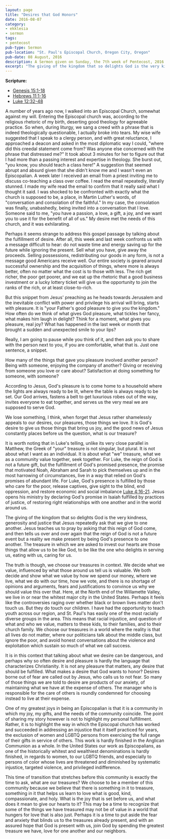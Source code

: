 ```yaml
---
layout: page
title: "Desires that God Honors"
date: 2016-08-07
category:
- ekklesia
- sermon
tags:
- pentecost
pub-type: Sermon
pub-location: "St. Paul's Episcopal Church, Oregon City, Oregon"
pub-date: 08 August, 2016
description: A Sermon given on Sunday, the 7th week of Pentecost, 2016
excerpt: "The giving of the kingdom that so delights God is the very kindness, generosity and justice that Jesus repeatedly ask that we give to one another. Jesus teaches us to pray by asking that this reign of God come, and then tells us over and over again that the reign of God is not a future event but a reality we make present by being God's presence to one another. The treasure in which we are asked to invest our hearts are those things that allow us to be like God, to be like the one who delights in serving us, eating with us, caring for us."
---
```

**Scripture:**

- [Genesis 15:1-18](http://bible.oremus.org/?ql=338021192)
- [Hebrews 11:1-16](http://bible.oremus.org/?ql=338021163)
- [Luke 12:32-48](http://bible.oremus.org/?ql=338021137)

A number of years ago now, I walked into an Episcopal Church, somewhat against my will. Entering the Episcopal church was, according to the religious rhetoric of my birth, deserting good theology for agreeable practice. So when, during liturgy, we sang a creed with a phrase that is indeed theologically questionable, I actually broke into tears. My wise wife suggested that I speak to a clergy person, and with great reluctance, I approached a deacon and asked in the most diplomatic way I could, "where did this creedal statement come from? Was anyone else concerned with the phrase that distressed me?" It took about 3 minutes for her to figure out that I had more than a passing interest and expertise in theology. She burst out, "you know, you should teach a class here!" A suggestion that seemed abrupt and absurd given that she didn't know me and I wasn't even an Episcopalian. A week later I received an email from a priest inviting me to discuss co-teaching a class over coffee. I read the email repeatedly, literally stunned. I made my wife read the email to confirm that it really said what I thought it said. I was shocked to be confronted with exactly what the church is supposed to be, a place, in Martin Luther's words, of "conversation and consolation of the faithful." In my case, the consolation was finally, unabashedly, being invited into a conversation that I love. Someone said to me, "you have a passion, a love, a gift, a joy, and we want you to use it for the benefit of all of us." My desire met the needs of this church, and it was exhilarating.

Perhaps it seems strange to address this gospel passage by talking about the fulfillment of desire. After all, this week and last week confronts us with a message difficult to hear: do not waste time and energy saving up for the future while ignoring the present. Sell what you have, give away the proceeds. Selling possessions, redistributing our goods in any form, is not a message good Americans receive well. Our entire society is geared around successful ownership and the acquisition of things, where more is always better, often no matter what the cost is to those with less. The rich get richer, the poor get poorer, and we eat up the rhetoric that a good business investment or a lucky lottery ticket will give us the opportunity to join the ranks of the rich, or at least close-to-rich.

But this snippet from Jesus' preaching as he heads towards Jerusalem and the inevitable conflict with power and privilege his arrival will bring, starts with pleasure. It is "your Father's good pleasure to give you the kingdom." How often do we think of what gives God pleasure, what tickles her fancy, what makes him laugh in delight? Think for a moment, what gives you pleasure, real joy? What has happened in the last week or month that brought a sudden and unexpected smile to your lips?

Really, I am going to pause while you think of it, and then ask you to share with the person next to you, if you are comfortable, what that is. Just one sentence, a snippet.

How many of the things that gave you pleasure involved another person? Being with someone, enjoying the company of another? Giving or receiving from someone you love or care about? Satisfaction at doing something for someone, with someone?

According to Jesus, God's pleasure is to come home to a household where the lights are always ready to be lit, where the table is always ready to be set. Our God arrives, fastens a belt to get luxurious robes out of the way, invites everyone to eat together, and serves us the very meal we are supposed to serve God.

We lose something, I think, when forget that Jesus rather shamelessly appeals to our desires, our pleasures, those things we love. It is God's desire to give us those things that bring us joy, and the good news of Jesus constantly places before us the question, what is our treasure?

It is worth noting that in Luke's telling, unlike its very close parallel in Matthew, the Greek of "your" treasure is not singular, but plural. It is not about what I want as an individual. It is about what "we" treasure, what we as a community value together, seek together. For Luke, the reign of God is not a future gift, but the fulfillment of God's promised presence, the promise that motivated Noah, Abraham and Sarah to pick themselves up and in the most harrowing of circumstances, live in a way that relied on God's promises of abundant life. For Luke, God's presence is fulfilled by those who care for the poor, release captives, give sight to the blind, end oppression, and restore economic and social imbalance [Luke 4:16-21](http://bible.oremus.org/?ql=338021283). Jesus opens his ministry by declaring God's promise in Isaiah fulfilled by practices of justice, of restoring right relationships with one another and in the world around us.

The giving of the kingdom that so delights God is the very kindness, generosity and justice that Jesus repeatedly ask that we give to one another. Jesus teaches us to pray by asking that this reign of God come, and then tells us over and over again that the reign of God is not a future event but a reality we make present by being God's presence to one another. The treasure in which we are asked to invest our hearts are those things that allow us to be like God, to be like the one who delights in serving us, eating with us, caring for us.

The truth is though, we choose our treasures in context. We decide what we value, influenced by what those around us tell us is valuable. We both decide and show what we value by how we spend our money, where we live, what we do with our time, how we vote, and there is no shortage of opinions and arguments, fears and justifications to convince us why we should value this over that. Here, at the North end of the Willamette Valley, we live in or near the whitest major city in the United States. Perhaps it feels like the controversies raging over whether black or brown lives matter don't touch us. But they do touch our children. I have had the opportunity to teach youth across our region, and St. Paul's has easily one of the most racially diverse groups in the area. This means that racial injustice, and question of what and who we value, matters to these kids, to their families, and to their church family. We choose our treasures in a world where the reality is that all lives do not matter, where our politicians talk about the middle class, but ignore the poor, and avoid honest conversations about the violence and exploitation which sustain so much of what we call success.

It is in this context that talking about what we desire can be dangerous, and perhaps why so often desire and pleasure is hardly the language that characterizes Christianity. It is not any pleasure that matters, any desire that should be fulfilled. What makes a desire that God wants to honor? Desires borne out of fear are called out by Jesus, who calls us to not fear. So many of those things we are told to desire are products of our anxiety, of maintaining what we have at the expense of others. The manager who is responsible for the care of others is roundly condemned for choosing instead to live at their expense.

One of my greatest joys in being an Episcopalian is that it is a community in which my joy, my gifts, and the needs of the community coincide. The point of sharing my story however is not to highlight my personal fulfillment. Rather, it is to highlight the way in which the Episcopal church has worked and succeeded in addressing an injustice that it itself practiced for years, the exclusion of women and LGBTQ persons from exercising the full range of their gifts in service of others. This work is hardly finished in the Anglican Communion as a whole. In the United States our work as Episcopalians, as one of the historically whitest and wealthiest denominations is hardly finished, in regards to women, to our LGBTQ friends, and especially to persons of color whose lives are threatened and diminished by systematic injustice, targeted violence, and privileged indifference.

This time of transition that stretches before this community is exactly the time to ask, what are our treasures? We choose to be a member of this community because we believe that there is something in it to treasure, something in it that helps us learn to love what is good, kind, compassionate, and holy. What is the joy that is set before us, and what does it mean to give our hearts to it? This may be a time to recognize that some of the things we have treasured may not be of value in a world that hungers for love that is also just. Perhaps it is a time to put aside the fear and anxiety that blinds us to the treasures already present, and with an assured hope that God is present with us, join God by spending the greatest treasure we have, love for one another and our neighbors.
